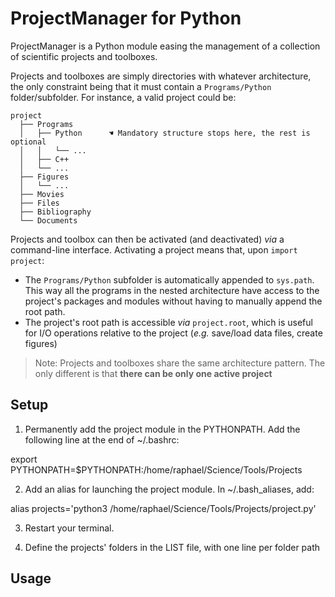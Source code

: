 # ProjectManager for Python

ProjectManager is a Python module easing the management of a collection of scientific projects and toolboxes.

Projects and toolboxes are simply directories with whatever architecture, the only constraint being that it must contain a `Programs/Python` folder/subfolder. For instance, a valid project could be:

```
project
  ├── Programs
  │   ├── Python      ☚ Mandatory structure stops here, the rest is optional
  │   │   └── ...
  │   ├── C++
  │   └── ...
  ├── Figures
  │   └── ...
  ├── Movies
  ├── Files
  ├── Bibliography
  └── Documents
```

Projects and toolbox can then be activated (and deactivated) *via* a command-line interface. Activating a project means that, upon `import project`:  
* The `Programs/Python` subfolder is automatically appended to `sys.path`. This way all the programs in the nested architecture have access to the project's packages and modules without having to manually append the root path.
* The project's root path is accessible *via* `project.root`, which is useful for I/O operations relative to the project (*e.g.* save/load data files, create figures)

> Note: Projects and toolboxes share the same architecture pattern. The only different is that **there can be only one active project** 


## Setup

1) Permanently add the project module in the PYTHONPATH. Add the following line at the end of ~/.bashrc:

export PYTHONPATH=$PYTHONPATH:/home/raphael/Science/Tools/Projects

2) Add an alias for launching the project module. In ~/.bash_aliases, add:

alias projects='python3 /home/raphael/Science/Tools/Projects/project.py'

3) Restart your terminal.

4) Define the projects' folders in the LIST file, with one line per folder path

## Usage
